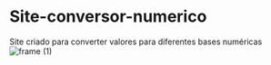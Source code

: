 # Site-conversor-numerico
 Site criado para converter valores para diferentes bases numéricas
![frame (1)](https://user-images.githubusercontent.com/57066823/203441691-484bbce2-f7a9-4649-b9b1-3c923fe5f2ce.png)
